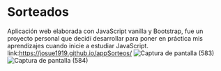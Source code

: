 # Sorteados
Aplicación web elaborada con JavaScript vanilla y Bootstrap, fue un proyecto personal que decidí desarrollar para poner en práctica mis aprendizajes cuando inicie  a estudiar JavaScript.
link:https://josue1919.github.io/appSorteos/
![Captura de pantalla (583)](https://user-images.githubusercontent.com/52299245/138561732-17aaa11d-45f0-47c0-b862-56081b2efbd8.png)
![Captura de pantalla (584)](https://user-images.githubusercontent.com/52299245/138561741-ab527ee7-96bf-4146-bc09-8e870ff08008.png)
